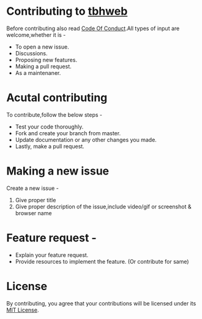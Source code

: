 # Contributing to [tbhweb](https://github.com/jayantur13/tbhweb "tbhweb")

Before contributing also read [Code Of Conduct](https://github.com/jayantur13/tbhweb/blob/master/CODE_OF_CONDUCT.md "Code Of Conduct").All types of input are welcome,whether it is -

- To open a new issue.
- Discussions.
- Proposing new features.
- Making a pull request.
- As a maintenaner.

# Acutal contributing

To contribute,follow the below steps -

- Test your code thoroughly.
- Fork and create your branch from master.
- Update documentation or any other changes you made.
- Lastly, make a pull request.

# Making a new issue

Create a new issue -

1. Give proper title
2. Give proper description of the issue,include video/gif or screenshot & browser name

# Feature request -

- Explain your feature request.
- Provide resources to implement the feature. (Or contribute for same)

# License

By contributing, you agree that your contributions will be licensed under its [MIT License](https://github.com/jayantur13/tbhweb/blob/master/LICENSE "MIT License").
